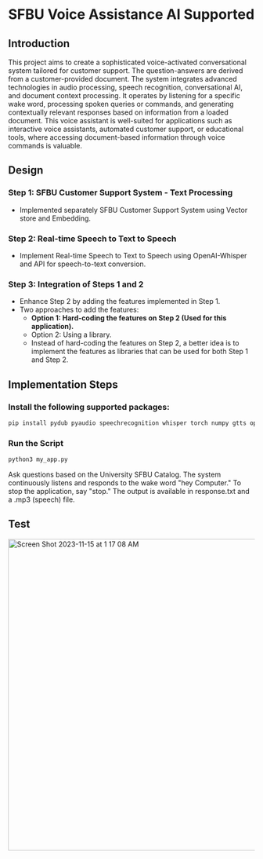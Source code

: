 # SFBU Voice Assistance AI Supported

## Introduction

This project aims to create a sophisticated voice-activated conversational system tailored for customer support. The question-answers are derived from a customer-provided document. The system integrates advanced technologies in audio processing, speech recognition, conversational AI, and document context processing. It operates by listening for a specific wake word, processing spoken queries or commands, and generating contextually relevant responses based on information from a loaded document. This voice assistant is well-suited for applications such as interactive voice assistants, automated customer support, or educational tools, where accessing document-based information through voice commands is valuable.

## Design

### Step 1: SFBU Customer Support System - Text Processing

- Implemented separately SFBU Customer Support System using Vector store and Embedding.

### Step 2: Real-time Speech to Text to Speech

- Implement Real-time Speech to Text to Speech using OpenAI-Whisper and API for speech-to-text conversion.

### Step 3: Integration of Steps 1 and 2

- Enhance Step 2 by adding the features implemented in Step 1.
- Two approaches to add the features:
  - **Option 1: Hard-coding the features on Step 2 (Used for this application).**
  - Option 2: Using a library.
  - Instead of hard-coding the features on Step 2, a better idea is to implement the features as libraries that can be used for both Step 1 and Step 2.

## Implementation Steps

### Install the following supported packages:

```bash
pip install pydub pyaudio speechrecognition whisper torch numpy gtts openai click
```

### Run the Script

```bash
python3 my_app.py
```

Ask questions based on the University SFBU Catalog. The system continuously listens and responds to the wake word "hey Computer." To stop the application, say "stop." The output is available in response.txt and a .mp3 (speech) file.

## Test
<img width="635" alt="Screen Shot 2023-11-15 at 1 17 08 AM" src="https://github.com/DKruti/Machine-Learning/assets/120690177/734ef5f3-c059-4e26-a0b6-a714efeeebbb">

